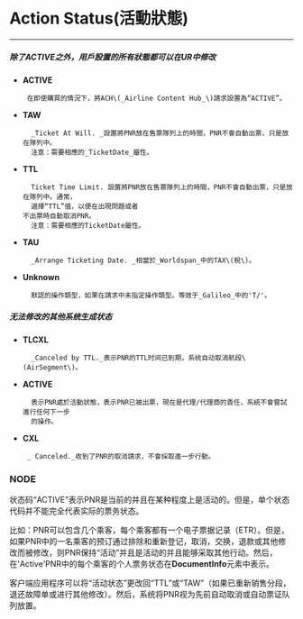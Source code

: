 # Action Status\(活動狀態\)

---

##### 除了ACTIVE之外，用戶設置的所有狀態都可以在UR中修改

* **ACTIVE**

       在即使購買的情況下，將ACH\(_Airline Content Hub_\)請求設置為“ACTIVE”。

* **TAW**

  ```
    _Ticket At Will. _設置將PNR放在售票隊列上的時間，PNR不會自動出票，只是放在隊列中。
    注意：需要相應的_TicketDate_屬性。
  ```

* **TTL**

  ```
    Ticket Time Limit. 設置將PNR放在售票隊列上的時間，PNR不會自動出票，只是放在隊列中。通常，
    選擇“TTL”值，以便在出現問題或者
  不出票時自動取消PNR。
    注意：需要相應的TicketDate屬性。
  ```

* **TAU**

  ```
    _Arrange Ticketing Date. _相當於_Worldspan_中的TAX\(稅\)。
  ```

* **Unknown**

  ```
    默認的操作類型，如果在請求中未指定操作類型。等效于_Galileo_中的'T/'。
  ```

##### 无法修改的其他系统生成状态

* **TLCXL**

  ```
    _Canceled by TTL._表示PNR的TTL时间已到期，系统自动取消航段\(AirSegment\)。
  ```

* **ACTIVE**

  ```
    表示PNR處於活動狀態，表示PNR已被出票，現在是代理/代理商的責任，系統不會嘗試進行任何下一步
    的操作。
  ```

* **CXL**

  ```
   _ Canceled._收到了PNR的取消請求，不會採取進一步行動。
  ```

### NODE

状态码“ACTIVE”表示PNR是当前的并且在某种程度上是活动的。但是，单个状态代码并不能完全代表实际的票务状态。

比如：PNR可以包含几个乘客，每个乘客都有一个电子票据记录（ETR）。但是，如果PNR中的一名乘客的预订通过排除和重新登记，取消，交换，退款或其他修改而被修改，则PNR保持“活动”并且是活动的并且能够采取其他行动。然后，在'Active'PNR中的每个乘客的个人票务状态在**DocumentInfo**元素中表示。

客户端应用程序可以将“活动状态”更改回“TTL”或“TAW”（如果已重新销售分段，退还故障单或进行其他修改）。然后，系统将PNR视为先前自动取消或自动票证队列放置。

